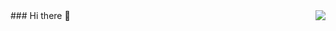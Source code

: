 <img src="https://github-readme-stats.onReadyL.vercel.app/api?username=onReadyL&show_icons=true&icon_color=805AD5&text_color=718096&hide_title=true&bg_color=FFFFFF" align="right" />
### Hi there 👋

<!--
**onReadyL/onReadyL** is a ✨ _special_ ✨ repository because its `README.md` (this file) appears on your GitHub profile.

Here are some ideas to get you started:

- 🔭 I’m currently working on ...
- 🌱 I’m currently learning ...
- 👯 I’m looking to collaborate on ...
- 🤔 I’m looking for help with ...
- 💬 Ask me about ...
- 📫 How to reach me: ...
- 😄 Pronouns: ...
- ⚡ Fun fact: ...
-->
